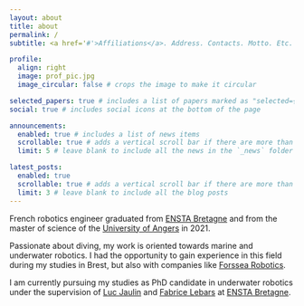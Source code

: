 ```yaml
---
layout: about
title: about
permalink: /
subtitle: <a href='#'>Affiliations</a>. Address. Contacts. Motto. Etc.

profile:
  align: right
  image: prof_pic.jpg
  image_circular: false # crops the image to make it circular

selected_papers: true # includes a list of papers marked as "selected={true}"
social: true # includes social icons at the bottom of the page

announcements:
  enabled: true # includes a list of news items
  scrollable: true # adds a vertical scroll bar if there are more than 3 news items
  limit: 5 # leave blank to include all the news in the `_news` folder

latest_posts:
  enabled: true
  scrollable: true # adds a vertical scroll bar if there are more than 3 new posts items
  limit: 3 # leave blank to include all the blog posts
---
```


French robotics engineer graduated from [ENSTA Bretagne](https://ensta-bretagne.fr) and from the master of science of the [University of Angers](https://www.univ-angers.fr) in 2021.

Passionate about diving, my work is oriented towards marine and underwater robotics. I had the opportunity to gain experience in this field during my studies in Brest, but also with companies like [Forssea Robotics](https://forssea-robotics.fr/).

I am currently pursuing my studies as PhD candidate in underwater robotics under the supervision of [Luc Jaulin](https://www.ensta-bretagne.fr/jaulin/) and [Fabrice Lebars](https://www.ensta-bretagne.fr/lebars/) at [ENSTA Bretagne](https://ensta-bretagne.fr).
